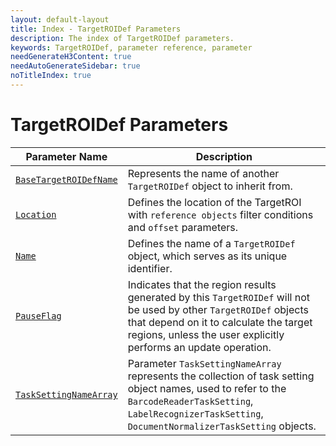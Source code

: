 ```yaml
---
layout: default-layout
title: Index - TargetROIDef Parameters
description: The index of TargetROIDef parameters.
keywords: TargetROIDef, parameter reference, parameter
needGenerateH3Content: true
needAutoGenerateSidebar: true
noTitleIndex: true
---
```


# TargetROIDef Parameters

| Parameter Name  | Description |
| --------------- | ----------- |
| [`BaseTargetROIDefName`](base-target-roidef-name.md) | Represents the name of another `TargetROIDef` object to inherit from. |
| [`Location`](location.md) | Defines the location of the TargetROI with `reference objects` filter conditions and `offset` parameters. |
| [`Name`](name.md) | Defines the name of a `TargetROIDef` object, which serves as its unique identifier. |
| [`PauseFlag`](pause-flag.md) | Indicates that the region results generated by this `TargetROIDef` will not be used by other `TargetROIDef` objects that depend on it to calculate the target regions, unless the user explicitly performs an update operation. |
| [`TaskSettingNameArray`](task-setting-name-array.md) | Parameter `TaskSettingNameArray` represents the collection of task setting object names, used to refer to the `BarcodeReaderTaskSetting`, `LabelRecognizerTaskSetting`, `DocumentNormalizerTaskSetting` objects. |
